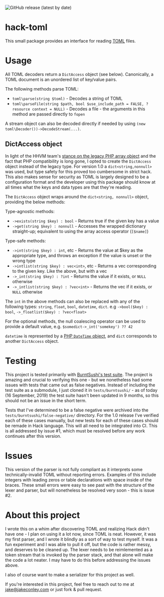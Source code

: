 ![GitHub release (latest by date)](https://img.shields.io/github/v/release/jacobconley/hack-toml)

hack-toml
====

This small package provides an interface for reading [TOML](https://github.com/toml-lang/toml) files.  


Usage
====

All TOML decoders return a `DictAccess` object (see below).  Canonically, a TOML document is an unordered list of key/value pairs. 

The following methods parse TOML:

- `toml\parse(string $toml)` - Decodes a string of TOML
- `toml\parseFile(string $path, bool $use_include_path = FALSE, ?resource context = NULL)` - Decodes a file - the arguments in this method are passed directly to `fopen`

A stream object can also be decoded directly if needed by using `(new toml\Decoder())->DecodeStream(...)`.  


DictAccess object
-----

In light of the HHVM team's [stance on the legacy PHP array object](https://hhvm.com/blog/10649/improving-arrays-in-hack) and the fact that PHP compatibility is long gone, I opted to create the `DictAccess` object instead of the legacy type.  For version 1.0 a `dict<string,nonnull>` was used, but type safety for this proved too cumbersome in strict hack. This also makes sense for security as TOML is largely designed to be a configuration format and the developer using this package should know at all times what the keys and data types are that they're reading.  

The `DictAccess` object  wraps around the `dict<string, nonnull>` object, providing the below methods:

Type-agnostic methods:

- `->exists(string $key) : bool` - Returns true if the given key has a value 
- `->get(string $key) : nonnull` - Accesses the wrapped dictionary straight-up; equivalent to using the array access operator (`[$name]`)

Type-safe methods: 

- `->int(string $key) : int`, etc - Returns the value at $key as the appropriate type, and throws an exception if the value is unset or the wrong type
- `->intlist(string $key) : vec<int>`, etc - Returns a vec corresponding to the given key.  Like the above, but with a vec
- `->_int(string $key) : ?int` - Returns the value if it exists, or `NULL` otherwise 
- `->_intlist(string $key) : ?vec<int>` - Returns the vec if it exists, or `NULL` otherwise

The `int` in the above methods can also be replaced with any of the following types: `string`, `float`, `bool`, `datetime`, `dict`.  e.g `->bool($key) : bool`, `->_floatlist($key) : ?vec<float>`

For the optional methods, the null coalescing operator can be used to provide a default value, e.g. `$somedict->_int('somekey') ?? 42`

`datetime` is represented by a [PHP `DateTime` object](https://www.php.net/manual/en/class.datetime.php), and `dict` corresponds to another `DictAccess` object.  



Testing
===

This project is tested primarily with [BurntSushi's test suite](https://github.com/BurntSushi/toml-test).  The project is amazing and crucial to verifying this one - but we nonetheless had some issues with tests that came out as false negatives.  Instead of including the test suite as a submodule, I just cloned it in `tests/burntsushi/` - as of today (16 September, 2019) the test suite hasn't been updated in 9 months, so this should not be an issue in the short term.  

Tests that I've determined to be a false negative were archived into the `tests/burntsushi/false-negative/` directory. For the 1.0 release I've verified each of these cases manually, but new tests for each of these cases should be remade in Hack language.  This will all need to be integrated into CI.  This is all addressed by issue #1, which must be resolved before any work continues after this version.  


Issues
===

This version of the parser is not fully compliant as it interprets some technically-invalid TOML without reporting errors.  Examples of this include integers with leading zeros or table declarations with space inside of the braces.  These small errors were easy to see past with the structure of the lexer and parser, but will nonetheless be resolved very soon - this is issue #2.  


About this project
====

I wrote this on a whim after discovering TOML and realizing Hack didn't have one - I plan on using it a lot now, since TOML is neat.  However, it was my first parser, and I wrote it blindly as a sort of way to test myself. It was a fun experiment and I was able to pull it off, but the code is rather messy, and deserves to be cleaned up.  The lexer needs to be reimlemented as a token stream that is invoked by the parser stack, and that alone will make the code a lot neater.  I may have to do this before addressing the issues above.  

I also of course want to make a serializer for this project as well.  

If you're interested in this project, feel free to reach out to me at jake@jakeconley.com or just fork & pull request.  
